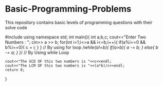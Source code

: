 # Basic-Programming-Problems
This repository contains basic levels of programming questions with their solve code





#include<iostream>
using namespace std;
int main(){
    int a,b,c;
    cout<<"Enter Two Numbers : ";
    cin>> a >> b;
    for(int i=1;i<=a && i<=b;i++){
        if(a%i==0 && b%i==0){
            c = i;
        }
    }
    // By using for loop
    /*while(a!=b){
        if(a>b){
            a -= b;
        }
        else{
            b -= a;
        }
    }*/
    // By Using while Loop

    cout<<"The GCD OF this two numbers is "<<c<<endl;
    cout<<"The LCM OF this two numbers is "<<(a*b)/c<<endl;
    return 0;
}